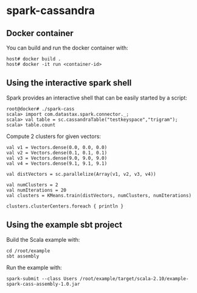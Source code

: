 # spark-cassandra

## Docker container

You can build and run the docker container with:

    host# docker build .
    host# docker -it run <container-id>

## Using the interactive spark shell

Spark provides an interactive shell that can be easily started by a script:

    root@docker# ./spark-cass
    scala> import com.datastax.spark.connector._;
    scala> val table = sc.cassandraTable("testkeyspace","trigram");
    scala> table.count
    
Compute 2 clusters for given vectors:

    val v1 = Vectors.dense(0.0, 0.0, 0.0)
    val v2 = Vectors.dense(0.1, 0.1, 0.1)
    val v3 = Vectors.dense(9.0, 9.0, 9.0)
    val v4 = Vectors.dense(9.1, 9.1, 9.1)

    val distVectors = sc.parallelize(Array(v1, v2, v3, v4))

    val numClusters = 2
    val numIterations = 20
    val clusters = KMeans.train(distVectors, numClusters, numIterations)

    clusters.clusterCenters.foreach { println }
    
## Using the example sbt project

Build the Scala example with:

    cd /root/example
    sbt assembly

Run the example with:

    spark-submit --class Users /root/example/target/scala-2.10/example-spark-cass-assembly-1.0.jar

